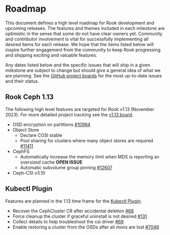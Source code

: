 # Roadmap

This document defines a high level roadmap for Rook development and upcoming releases.
The features and themes included in each milestone are optimistic in the sense that some do not have clear owners yet.
Community and contributor involvement is vital for successfully implementing all desired items for each release.
We hope that the items listed below will inspire further engagement from the community to keep Rook progressing and shipping exciting and valuable features.

Any dates listed below and the specific issues that will ship in a given milestone are subject to change but should give a general idea of what we are planning.
See the [GitHub project boards](https://github.com/rook/rook/projects) for the most up-to-date issues and their status.

## Rook Ceph 1.13

The following high level features are targeted for Rook v1.13 (November 2023). For more detailed project tracking see the [v1.13 board](https://github.com/rook/rook/projects/30).

* OSD encryption on partitions [#10984](https://github.com/rook/rook/issues/10984)
* Object Store
  * Declare COSI stable
  * Pool sharing for clusters where many object stores are required [#11411](https://github.com/rook/rook/issues/11411)
* CephFS
  * Automatically increase the memory limit when MDS is reporting an oversized cache **OPEN ISSUE**
  * Automatic subvolume group pinning [#12607](https://github.com/rook/rook/issues/12607)
* Ceph-CSI v3.10

## Kubectl Plugin

Features are planned in the 1.13 time frame for the [Kubectl Plugin](https://github.com/rook/kubectl-rook-ceph).
  * Recover the CephCluster CR after accidental deletion [#68](https://github.com/rook/kubectl-rook-ceph/issues/68)
  * Force cleanup the cluster if graceful uninstall is not desired [#131](https://github.com/rook/kubectl-rook-ceph/issues/131)
  * Collect details to help troubleshoot the csi driver [#69](https://github.com/rook/kubectl-rook-ceph/issues/69)
  * Enable restoring a cluster from the OSDs after all mons are lost [#7049](https://github.com/rook/rook/issues/7049)
